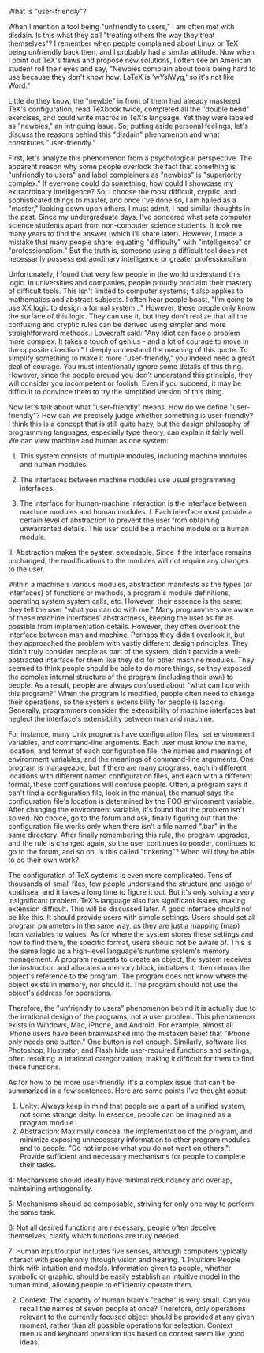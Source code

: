  What is "user-friendly"?

When I mention a tool being "unfriendly to users," I am often met with disdain. Is this what they call "treating others the way they treat themselves"? I remember when people complained about Linux or TeX being unfriendly back then, and I probably had a similar attitude. Now when I point out TeX's flaws and propose new solutions, I often see an American student roll their eyes and say, "Newbies complain about tools being hard to use because they don't know how. LaTeX is 'wYsiWyg,' so it's not like Word."

Little do they know, the "newbie" in front of them had already mastered TeX's configuration, read TeXbook twice, completed all the "double bend" exercises, and could write macros in TeX's language. Yet they were labeled as "newbies," an intriguing issue. So, putting aside personal feelings, let's discuss the reasons behind this "disdain" phenomenon and what constitutes "user-friendly."

First, let's analyze this phenomenon from a psychological perspective. The apparent reason why some people overlook the fact that something is "unfriendly to users" and label complainers as "newbies" is "superiority complex." If everyone could do something, how could I showcase my extraordinary intelligence? So, I choose the most difficult, cryptic, and sophisticated things to master, and once I've done so, I am hailed as a "master," looking down upon others. I must admit, I had similar thoughts in the past. Since my undergraduate days, I've pondered what sets computer science students apart from non-computer science students. It took me many years to find the answer (which I'll share later). However, I made a mistake that many people share: equating "difficulty" with "intelligence" or "professionalism." But the truth is, someone using a difficult tool does not necessarily possess extraordinary intelligence or greater professionalism.

Unfortunately, I found that very few people in the world understand this logic. In universities and companies, people proudly proclaim their mastery of difficult tools. This isn't limited to computer systems; it also applies to mathematics and abstract subjects. I often hear people boast, "I'm going to use XX logic to design a formal system..." However, these people only know the surface of this logic. They can use it, but they don't realize that all the confusing and cryptic rules can be derived using simpler and more straightforward methods.: Lovecraft said: "Any idiot can face a problem more complex. It takes a touch of genius - and a lot of courage to move in the opposite direction." I deeply understand the meaning of this quote. To simplify something to make it more "user-friendly," you indeed need a great deal of courage. You must intentionally ignore some details of this thing. However, since the people around you don't understand this principle, they will consider you incompetent or foolish. Even if you succeed, it may be difficult to convince them to try the simplified version of this thing.

Now let's talk about what "user-friendly" means. How do we define "user-friendly"? How can we precisely judge whether something is user-friendly? I think this is a concept that is still quite hazy, but the design philosophy of programming languages, especially type theory, can explain it fairly well. We can view machine and human as one system:

1. This system consists of multiple modules, including machine modules and human modules.

2. The interfaces between machine modules use usual programming interfaces.

3. The interface for human-machine interaction is the interface between machine modules and human modules. I. Each interface must provide a certain level of abstraction to prevent the user from obtaining unwarranted details. This user could be a machine module or a human module.

II. Abstraction makes the system extendable. Since if the interface remains unchanged, the modifications to the modules will not require any changes to the user.

Within a machine's various modules, abstraction manifests as the types (or interfaces) of functions or methods, a program's module definitions, operating system system calls, etc. However, their essence is the same: they tell the user "what you can do with me." Many programmers are aware of these machine interfaces' abstractness, keeping the user as far as possible from implementation details. However, they often overlook the interface between man and machine. Perhaps they didn't overlook it, but they approached the problem with vastly different design principles. They didn't truly consider people as part of the system, didn't provide a well-abstracted interface for them like they did for other machine modules. They seemed to think people should be able to do more things, so they exposed the complex internal structure of the program (including their own) to people. As a result, people are always confused about "what can I do with this program?" When the program is modified, people often need to change their operations, so the system's extensibility for people is lacking. Generally, programmers consider the extensibility of machine interfaces but neglect the interface's extensibility between man and machine.

For instance, many Unix programs have configuration files, set environment variables, and command-line arguments. Each user must know the name, location, and format of each configuration file, the names and meanings of environment variables, and the meanings of command-line arguments. One program is manageable, but if there are many programs, each in different locations with different named configuration files, and each with a different format, these configurations will confuse people. Often, a program says it can't find a configuration file, look in the manual, the manual says the configuration file's location is determined by the FOO environment variable. After changing the environment variable, it's found that the problem isn't solved. No choice, go to the forum and ask, finally figuring out that the configuration file works only when there isn't a file named ".bar" in the same directory. After finally remembering this rule, the program upgrades, and the rule is changed again, so the user continues to ponder, continues to go to the forum, and so on. Is this called "tinkering"? When will they be able to do their own work?

The configuration of TeX systems is even more complicated. Tens of thousands of small files, few people understand the structure and usage of kpathsea, and it takes a long time to figure it out. But it's only solving a very insignificant problem. TeX's language also has significant issues, making extension difficult. This will be discussed later. A good interface should not be like this. It should provide users with simple settings. Users should set all program parameters in the same way, as they are just a mapping (map) from variables to values. As for where the system stores these settings and how to find them, the specific format, users should not be aware of. This is the same logic as a high-level language's runtime system's memory management. A program requests to create an object, the system receives the instruction and allocates a memory block, initializes it, then returns the object's reference to the program. The program does not know where the object exists in memory, nor should it. The program should not use the object's address for operations.

Therefore, the "unfriendly to users" phenomenon behind it is actually due to the irrational design of the programs, not a user problem. This phenomenon exists in Windows, Mac, iPhone, and Android. For example, almost all iPhone users have been brainwashed into the mistaken belief that "iPhone only needs one button." One button is not enough. Similarly, software like Photoshop, Illustrator, and Flash hide user-required functions and settings, often resulting in irrational categorization, making it difficult for them to find these functions.

As for how to be more user-friendly, it's a complex issue that can't be summarized in a few sentences. Here are some points I've thought about:

1. Unity: Always keep in mind that people are a part of a unified system, not some strange deity. In essence, people can be imagined as a program module.
2. Abstraction: Maximally conceal the implementation of the program, and minimize exposing unnecessary information to other program modules and to people. "Do not impose what you do not want on others.": Provide sufficient and necessary mechanisms for people to complete their tasks.

4: Mechanisms should ideally have minimal redundancy and overlap, maintaining orthogonality.

5: Mechanisms should be composable, striving for only one way to perform the same task.

6: Not all desired functions are necessary, people often deceive themselves, clarify which functions are truly needed.

7: Human input/output includes five senses, although computers typically interact with people only through vision and hearing. 1. Intuition: People think with intuition and models. Information given to people, whether symbolic or graphic, should be easily establish an intuitive model in the human mind, allowing people to efficiently operate them.

2. Context: The capacity of human brain's "cache" is very small. Can you recall the names of seven people at once? Therefore, only operations relevant to the currently focused object should be provided at any given moment, rather than all possible operations for selection. Context menus and keyboard operation tips based on context seem like good ideas.